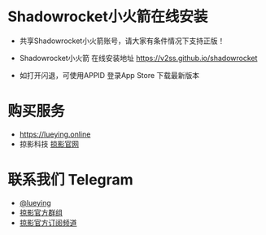 # Shadowrocket小火箭在线安装 
- 共享Shadowrocket小火箭账号，请大家有条件情况下支持正版！

- Shadowrocket小火箭 在线安装地址 https://v2ss.github.io/shadowrocket
- 如打开闪退，可使用APPID 登录App Store 下载最新版本


  
# 购买服务
- https://lueying.online
- 掠影科技 [掠影官网](https://lueying.online)


# 联系我们 Telegram
 * [@lueying](https://t.me/lueying) 
 * [掠影官方群组](https://t.me/lueying_b)
 * [掠影官方订阅频道](https://t.me/lueying_a)
